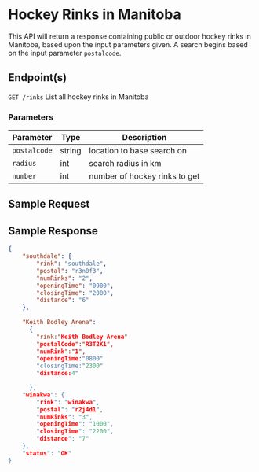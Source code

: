 # Hockey Rinks in Manitoba

This API will return a response containing public or outdoor hockey rinks in Manitoba, based upon the input parameters given. A search begins based on the input parameter `postalcode`.

## Endpoint(s)

`GET /rinks` List all hockey rinks in Manitoba

### Parameters

| Parameter   |  Type  |          Description          |
|-------------|--------|------------------------------|
| `postalcode`| string | location to base search on    |
| `radius`    |   int  | search radius in km           |
| `number`    |   int  | number of hockey rinks to get |

## Sample Request


## Sample Response

``` json
{
    "southdale": {
        "rink": "southdale",
        "postal": "r3n0f3",
        "numRinks": "2",
        "openingTime": "0900",
        "closingTime": "2000",
        "distance": "6"
    },     
    
    "Keith Bodley Arena":
      { 
        "rink:"Keith Bodley Arena"
        "postalCode":"R3T2K1",
        "numRink":"1",
	    "openingTime:"0800"
	    "closingTime:"2300"
        "distance:4"

      },
    "winakwa": {
        "rink": "winakwa",
        "postal": "r2j4d1",
        "numRinks": "3",
        "openingTime": "1000",
        "closingTime": "2200",
        "distance": "7"
    },
    "status": "OK"
}
```
